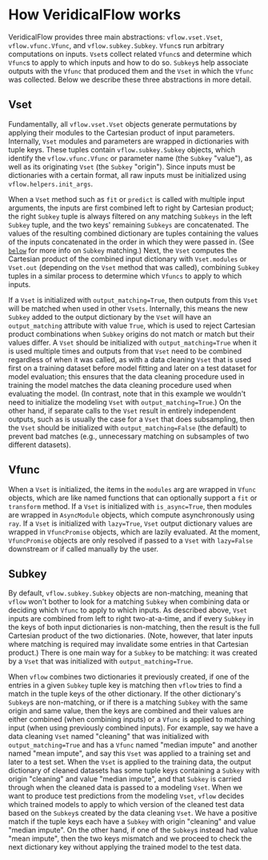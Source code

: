 # How VeridicalFlow works

VeridicalFlow provides three main abstractions: `vflow.vset.Vset`,
`vflow.vfunc.Vfunc`, and `vflow.subkey.Subkey`. `Vfunc`s run arbitrary computations
on inputs. `Vset`s collect related `Vfunc`s and determine which `Vfunc`s to
apply to which inputs and how to do so. `Subkey`s help associate outputs with
the `Vfunc` that produced them and the `Vset` in which the `Vfunc` was
collected. Below we describe these three abstractions in more detail.

## Vset

Fundamentally, all `vflow.vset.Vset` objects generate permutations by applying
their modules to the Cartesian product of input parameters. Internally, `Vset`
modules and parameters are wrapped in dictionaries with tuple keys. These tuples
contain `vflow.subkey.Subkey` objects, which identify the `vflow.vfunc.Vfunc` or
parameter name (the `Subkey` "value"), as well as its originating `Vset` (the
`Subkey` "origin"). Since inputs must be dictionaries with a certain format, all
raw inputs must be initialized using `vflow.helpers.init_args`.

When a `Vset` method such as `fit` or `predict` is called with multiple input
arguments, the inputs are first combined left to right by Cartesian product; the
right `Subkey` tuple is always filtered on any matching `Subkeys` in the left
`Subkey` tuple, and the two keys' remaining `Subkeys` are concatenated. The
values of the resulting combined dictionary are tuples containing the values of
the inputs concatenated in the order in which they were passed in. (See
[`below`](##Subkey) for more info on `Subkey` matching.) Next, the `Vset`
computes the Cartesian product of the combined input dictionary with
`Vset.modules` or `Vset.out` (depending on the `Vset` method that was called),
combining `Subkey` tuples in a similar process to determine which `Vfuncs` to
apply to which inputs.

If a `Vset` is initialized with `output_matching=True`, then outputs from this
`Vset` will be matched when used in other `Vsets`. Internally, this means the
new `Subkey` added to the output dictionary by the `Vset` will have an
`output_matching` attribute with value `True`, which is used to reject Cartesian
product combinations when `Subkey` origins do not match or match but their
values differ. A `Vset` should be initialized with `output_matching=True` when
it is used multiple times and outputs from that `Vset` need to be combined
regardless of when it was called, as with a data cleaning `Vset` that is used
first on a training dataset before model fitting and later on a test dataset for
model evaluation; this ensures that the data cleaning procedure used in training
the model matches the data cleaning procedure used when evaluating the model.
(In contrast, note that in this example we wouldn't need to initialize the
modeling `Vset` with `output_matching=True`.) On the other hand, if separate
calls to the `Vset` result in entirely independent outputs, such as is usually
the case for a `Vset` that does subsampling, then the `Vset` should be
initialized with `output_matching=False` (the default) to prevent bad matches
(e.g., unnecessary matching on subsamples of two different datasets).

## Vfunc

When a `Vset` is initialized, the items in the `modules` arg are wrapped in
`Vfunc` objects, which are like named functions that can optionally support a
`fit` or `transform` method. If a `Vset` is initialized with `is_async=True`,
then modules are wrapped in `AsyncModule` objects, which compute asynchronously
using `ray`. If a `Vset` is initialized with `lazy=True`, `Vset` output
dictionary values are wrapped in `VfuncPromise` objects, which are lazily
evaluated. At the moment, `VfuncPromise` objects are only resolved if passed to
a `Vset` with `lazy=False` downstream or if called manually by the user.

## Subkey

By default, `vflow.subkey.Subkey` objects are non-matching, meaning that `vflow`
won't bother to look for a matching `Subkey` when combining data or deciding
which `Vfunc` to apply to which inputs. As described above, `Vset` inputs are
combined from left to right two-at-a-time, and if every `Subkey` in the keys of
both input dictionaries is non-matching, then the result is the full Cartesian
product of the two dictionaries. (Note, however, that later inputs where
matching is required may invalidate some entries in that Cartesian product.)
There is one main way for a `Subkey` to be matching: it was created by a `Vset`
that was initialized with `output_matching=True`.

When `vflow` combines two dictionaries it previously created, if one of the
entries in a given `Subkey` tuple key is matching then `vflow` tries to find a
match in the tuple keys of the other dictionary. If the other dictionary's
`Subkey`s are non-matching, or if there is a matching `Subkey` with the same
origin and same value, then the keys are combined and their values are either
combined (when combining inputs) or a `Vfunc` is applied to matching input (when
using previously combined inputs). For example, say we have a data cleaning
`Vset` named "cleaning" that was initialized with `output_matching=True` and has
a `Vfunc` named "median impute" and another named "mean impute", and say this
`Vset` was applied to a training set and later to a test set. When the `Vset` is
applied to the training data, the output dictionary of cleaned datasets has some
tuple keys containing a `Subkey` with origin "cleaning" and value "median
impute", and that `Subkey` is carried through when the cleaned data is passed to
a modeling `Vset`. When we want to produce test predictions from the modeling
`Vset`, `vflow` decides which trained models to apply to which version of the
cleaned test data based on the `Subkey`s created by the data cleaning `Vset`. We
have a positive match if the tuple keys each have a `Subkey` with origin
"cleaning" and value "median impute". On the other hand, if one of the `Subkey`s
instead had value "mean impute", then the two keys mismatch and we proceed to
check the next dictionary key without applying the trained model to the test
data.
